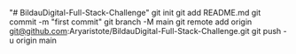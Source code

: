 "# BildauDigital-Full-Stack-Challenge"  git init git add README.md git commit -m "first commit" git branch -M main git remote add origin git@github.com:Aryaristote/BildauDigital-Full-Stack-Challenge.git git push -u origin main
